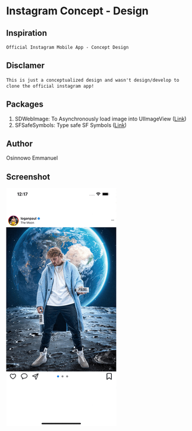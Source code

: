 # Instagram Concept - Design

## Inspiration
    Official Instagram Mobile App - Concept Design

## Disclamer
    This is just a conceptualized design and wasn't design/develop to clone the official instagram app!

## Packages

1. SDWebImage: To Asynchronously load image into UIImageView ([Link](https://github.com/SDWebImage/SDWebImage))
2. SFSafeSymbols: Type safe SF Symbols ([Link](https://github.com/SFSafeSymbols/SFSafeSymbols))

## Author
Osinnowo Emmanuel

## Screenshot

![image description](Card/screenshot.gif)